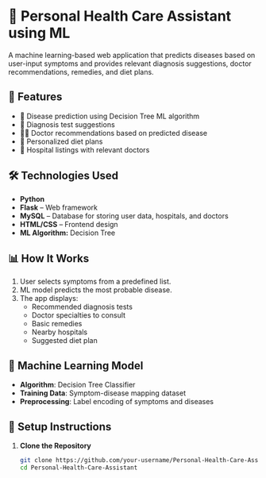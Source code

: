 # 🏥 Personal Health Care Assistant using ML

A machine learning-based web application that predicts diseases based on user-input symptoms and provides relevant diagnosis suggestions, doctor recommendations, remedies, and diet plans.

## 🚀 Features

- 🤖 Disease prediction using Decision Tree ML algorithm
- 🧾 Diagnosis test suggestions
- 👨‍⚕️ Doctor recommendations based on predicted disease
- 🥗 Personalized diet plans
- 🏥 Hospital listings with relevant doctors

## 🛠️ Technologies Used

- **Python**
- **Flask** – Web framework
- **MySQL** – Database for storing user data, hospitals, and doctors
- **HTML/CSS** – Frontend design
- **ML Algorithm:** Decision Tree

## 📊 How It Works

1. User selects symptoms from a predefined list.
2. ML model predicts the most probable disease.
3. The app displays:
   - Recommended diagnosis tests
   - Doctor specialties to consult
   - Basic remedies
   - Nearby hospitals
   - Suggested diet plan

## 🧠 Machine Learning Model

- **Algorithm**: Decision Tree Classifier
- **Training Data**: Symptom-disease mapping dataset
- **Preprocessing**: Label encoding of symptoms and diseases

## 🔧 Setup Instructions

1. **Clone the Repository**
   ```bash
   git clone https://github.com/your-username/Personal-Health-Care-Assistant.git
   cd Personal-Health-Care-Assistant
